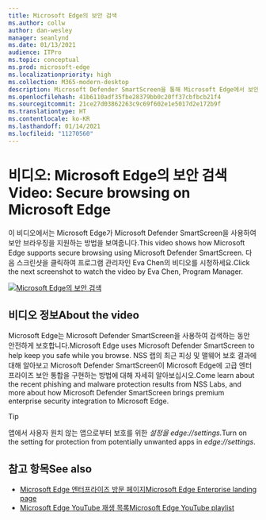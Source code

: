 ```yaml
---
title: Microsoft Edge의 보안 검색
ms.author: collw
author: dan-wesley
manager: seanlynd
ms.date: 01/13/2021
audience: ITPro
ms.topic: conceptual
ms.prod: microsoft-edge
ms.localizationpriority: high
ms.collection: M365-modern-desktop
description: Microsoft Defender SmartScreen을 통해 Microsoft Edge에서 보안 검색
ms.openlocfilehash: 41b6110adf35fbe28379bb0c20ff37cbfbcb21f4
ms.sourcegitcommit: 21ce27d03862263c9c69f602e1e5017d2e172b9f
ms.translationtype: HT
ms.contentlocale: ko-KR
ms.lasthandoff: 01/14/2021
ms.locfileid: "11270560"
---
```

# <span data-ttu-id="e11bb-103">비디오: Microsoft Edge의 보안 검색</span><span class="sxs-lookup"><span data-stu-id="e11bb-103">Video: Secure browsing on Microsoft Edge</span></span>

<span data-ttu-id="e11bb-104">이 비디오에서는 Microsoft Edge가 Microsoft Defender SmartScreen을 사용하여 보안 브라우징을 지원하는 방법을 보여줍니다.</span><span class="sxs-lookup"><span data-stu-id="e11bb-104">This video shows how Microsoft Edge supports secure browsing using Microsoft Defender SmartScreen.</span></span> <span data-ttu-id="e11bb-105">다음 스크린샷을 클릭하여 프로그램 관리자인 Eva Chen의 비디오를 시청하세요.</span><span class="sxs-lookup"><span data-stu-id="e11bb-105">Click the next screenshot to watch the video by Eva Chen, Program Manager.</span></span>

[![Microsoft Edge의 보안 검색](media/microsoft-edge-video-security-smartscreen/0.png)](http://www.youtube.com/watch?v=s9kk88SkjLw "Secure browsing on Microsoft Edge")

## <span data-ttu-id="e11bb-107">비디오 정보</span><span class="sxs-lookup"><span data-stu-id="e11bb-107">About the video</span></span>

<span data-ttu-id="e11bb-108">Microsoft Edge는 Microsoft Defender SmartScreen을 사용하여 검색하는 동안 안전하게 보호합니다.</span><span class="sxs-lookup"><span data-stu-id="e11bb-108">Microsoft Edge uses Microsoft Defender SmartScreen to help keep you safe while you browse.</span></span> <span data-ttu-id="e11bb-109">NSS 랩의 최근 피싱 및 맬웨어 보호 결과에 대해 알아보고 Microsoft Defender SmartScreen이 Microsoft Edge에 고급 엔터프라이즈 보안 통합을 구현하는 방법에 대해 자세히 알아보십시오.</span><span class="sxs-lookup"><span data-stu-id="e11bb-109">Come learn about the recent phishing and malware protection results from NSS Labs, and more about how Microsoft Defender SmartScreen brings premium enterprise security integration to Microsoft Edge.</span></span>

> [!TIP]
> <span data-ttu-id="e11bb-110">앱에서 사용자 원치 않는 앱으로부터 보호를 위한 *설정을 edge://settings.*</span><span class="sxs-lookup"><span data-stu-id="e11bb-110">Turn on the setting for protection from potentially unwanted apps in *edge://settings*.</span></span>

## <span data-ttu-id="e11bb-111">참고 항목</span><span class="sxs-lookup"><span data-stu-id="e11bb-111">See also</span></span>

- [<span data-ttu-id="e11bb-112">Microsoft Edge 엔터프라이즈 방문 페이지</span><span class="sxs-lookup"><span data-stu-id="e11bb-112">Microsoft Edge Enterprise landing page</span></span>](https://aka.ms/EdgeEnterprise)
- [<span data-ttu-id="e11bb-113">Microsoft Edge YouTube 재생 목록</span><span class="sxs-lookup"><span data-stu-id="e11bb-113">Microsoft Edge YouTube playlist</span></span>](https://www.youtube.com/playlist?list=PLXtHYVsvn_b-uXh1tMeYpT-0iD8tD3tFy)


